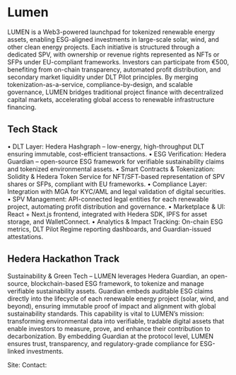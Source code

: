 # Lumen

LUMEN is a Web3-powered launchpad for tokenized renewable energy assets, enabling ESG-aligned investments in large-scale solar, wind, and other clean energy projects. Each initiative is structured through a dedicated SPV, with ownership or revenue rights represented as NFTs or SFPs under EU-compliant frameworks. Investors can participate from €500, benefiting from on-chain transparency, automated profit distribution, and secondary market liquidity under DLT Pilot principles. By merging tokenization-as-a-service, compliance-by-design, and scalable governance, LUMEN bridges traditional project finance with decentralized capital markets, accelerating global access to renewable infrastructure financing.

## Tech Stack

 • DLT Layer: Hedera Hashgraph – low-energy, high-throughput DLT ensuring immutable, cost-efficient transactions.
 • ESG Verification: Hedera Guardian – open-source ESG framework for verifiable sustainability claims and tokenized environmental assets.
 • Smart Contracts & Tokenization: Solidity & Hedera Token Service for NFT/SFT-based representation of SPV shares or SFPs, compliant with EU frameworks.
 • Compliance Layer: Integration with MGA for KYC/AML and legal validation of digital securities.
 • SPV Management: API-connected legal entities for each renewable project, automating profit distribution and governance.
 • Marketplace & UI: React + Next.js frontend, integrated with Hedera SDK, IPFS for asset storage, and WalletConnect.
 • Analytics & Impact Tracking: On-chain ESG metrics, DLT Pilot Regime reporting dashboards, and Guardian-issued attestations.

## Hedera Hackathon Track

Sustainability & Green Tech – LUMEN leverages Hedera Guardian, an open-source, blockchain-based ESG framework, to tokenize and manage verifiable sustainability assets. Guardian embeds auditable ESG claims directly into the lifecycle of each renewable energy project (solar, wind, and beyond), ensuring immutable proof of impact and alignment with global sustainability standards. This capability is vital to LUMEN’s mission: transforming environmental data into verifiable, tradable digital assets that enable investors to measure, prove, and enhance their contribution to decarbonization. By embedding Guardian at the protocol level, LUMEN ensures trust, transparency, and regulatory-grade compliance for ESG-linked investments.


Site: 
Contact: 
